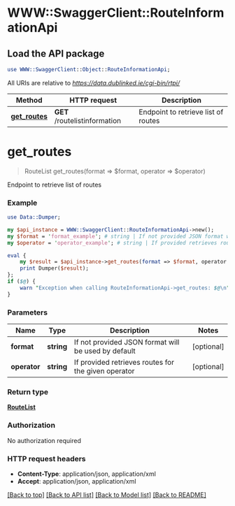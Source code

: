 # WWW::SwaggerClient::RouteInformationApi

## Load the API package
```perl
use WWW::SwaggerClient::Object::RouteInformationApi;
```

All URIs are relative to *https://data.dublinked.ie/cgi-bin/rtpi/*

Method | HTTP request | Description
------------- | ------------- | -------------
[**get_routes**](RouteInformationApi.md#get_routes) | **GET** /routelistinformation | Endpoint to retrieve list of routes


# **get_routes**
> RouteList get_routes(format => $format, operator => $operator)

Endpoint to retrieve list of routes

### Example 
```perl
use Data::Dumper;

my $api_instance = WWW::SwaggerClient::RouteInformationApi->new();
my $format = 'format_example'; # string | If not provided JSON format will be used by default
my $operator = 'operator_example'; # string | If provided retrieves routes for the given operator

eval { 
    my $result = $api_instance->get_routes(format => $format, operator => $operator);
    print Dumper($result);
};
if ($@) {
    warn "Exception when calling RouteInformationApi->get_routes: $@\n";
}
```

### Parameters

Name | Type | Description  | Notes
------------- | ------------- | ------------- | -------------
 **format** | **string**| If not provided JSON format will be used by default | [optional] 
 **operator** | **string**| If provided retrieves routes for the given operator | [optional] 

### Return type

[**RouteList**](RouteList.md)

### Authorization

No authorization required

### HTTP request headers

 - **Content-Type**: application/json, application/xml
 - **Accept**: application/json, application/xml

[[Back to top]](#) [[Back to API list]](../README.md#documentation-for-api-endpoints) [[Back to Model list]](../README.md#documentation-for-models) [[Back to README]](../README.md)

